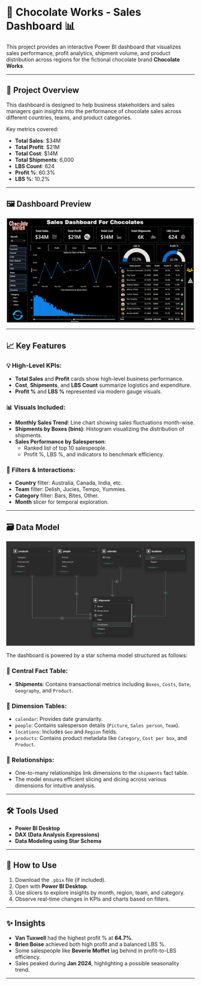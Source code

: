 # 🍫 Chocolate Works - Sales Dashboard 📊

This project provides an interactive Power BI dashboard that visualizes sales performance, profit analytics, shipment volume, and product distribution across regions for the fictional chocolate brand **Chocolate Works**.

---

## 📌 Project Overview

This dashboard is designed to help business stakeholders and sales managers gain insights into the performance of chocolate sales across different countries, teams, and product categories.

Key metrics covered:
- **Total Sales**: $34M
- **Total Profit**: $21M
- **Total Cost**: $14M
- **Total Shipments**: 6,000
- **LBS Count**: 624
- **Profit %**: 60.3%
- **LBS %**: 10.2%

---

## 🖼️ Dashboard Preview


![Sales Dashboard for Chocolates](https://github.com/Evans-01/Chocolate-sales-analysis/blob/da046daa5ef33e0e168c3c0ed78063276d605390/Chocolate%20Dashboard.png)

---

## 📈 Key Features

### 💡 High-Level KPIs:
- **Total Sales** and **Profit** cards show high-level business performance.
- **Cost**, **Shipments**, and **LBS Count** summarize logistics and expenditure.
- **Profit %** and **LBS %** represented via modern gauge visuals.

### 📊 Visuals Included:
- **Monthly Sales Trend**: Line chart showing sales fluctuations month-wise.
- **Shipments by Boxes (bins)**: Histogram visualizing the distribution of shipments.
- **Sales Performance by Salesperson**:
  - Ranked list of top 10 salespeople.
  - Profit %, LBS %, and indicators to benchmark efficiency.

### 🧭 Filters & Interactions:
- **Country** filter: Australia, Canada, India, etc.
- **Team** filter: Delish, Jucies, Tempo, Yummies.
- **Category** filter: Bars, Bites, Other.
- **Month** slicer for temporal exploration.

---

## 🗃️ Data Model


![Data Model Diagram](https://github.com/Evans-01/Chocolate-sales-analysis/blob/da046daa5ef33e0e168c3c0ed78063276d605390/Data%20Modeling.png)

The dashboard is powered by a star schema model structured as follows:

### 🎯 Central Fact Table:
- **Shipments**: Contains transactional metrics including `Boxes`, `Costs`, `Date`, `Geography`, and `Product`.

### 🧩 Dimension Tables:
- `calendar`: Provides date granularity.
- `people`: Contains salesperson details (`Picture`, `Sales person`, `Team`).
- `locations`: Includes `Geo` and `Region` fields.
- `products`: Contains product metadata like `Category`, `Cost per box`, and `Product`.

### 🔗 Relationships:
- One-to-many relationships link dimensions to the `shipments` fact table.
- The model ensures efficient slicing and dicing across various dimensions for intuitive analysis.

---

## 🛠️ Tools Used

- **Power BI Desktop**
- **DAX (Data Analysis Expressions)**
- **Data Modeling using Star Schema**

---

## 📌 How to Use

1. Download the `.pbix` file (if included).
2. Open with **Power BI Desktop**.
3. Use slicers to explore insights by month, region, team, and category.
4. Observe real-time changes in KPIs and charts based on filters.

---

## ✨ Insights

- **Van Tuxwell** had the highest profit % at **64.7%**.
- **Brien Boise** achieved both high profit and a balanced LBS %.
- Some salespeople like **Beverie Moffet** lag behind in profit-to-LBS efficiency.
- Sales peaked during **Jan 2024**, highlighting a possible seasonality trend.

---

